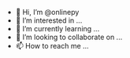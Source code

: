 - 👋 Hi, I’m @onlinepy
- 👀 I’m interested in ...
- 🌱 I’m currently learning ...
- 💞️ I’m looking to collaborate on ...
- 📫 How to reach me ...

<!---
onlinepy/onlinepy is a ✨ special ✨ repository because its `README.md` (this file) appears on your GitHub profile.
You can click the Preview link to take a look at your changes.
--->
